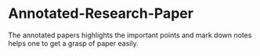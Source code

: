 # Annotated-Research-Paper
The annotated papers highlights the important points and mark down notes helps one to get a grasp of paper easily. 
